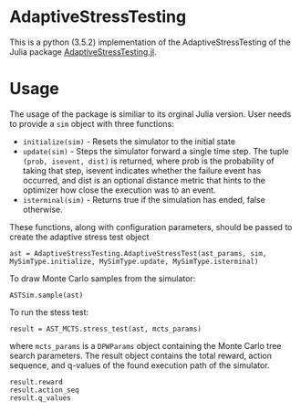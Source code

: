 # AdaptiveStressTesting

This is a python (3.5.2) implementation of the AdaptiveStressTesting of the Julia package [AdaptiveStressTesting.jl](https://github.com/sisl/AdaptiveStressTesting.jl).

# Usage

The usage of the package is similiar to its orginal Julia version. User needs to provide a ``sim`` object with three functions:

* ``initialize(sim)`` - Resets the simulator to the initial state
* ``update(sim)`` - Steps the simulator forward a single time step.  The tuple ``(prob, isevent, dist)`` is returned, where prob is the probability of taking that step, isevent indicates whether the failure event has occurred, and dist is an optional distance metric that hints to the optimizer how close the execution was to an event.
* ``isterminal(sim)`` - Returns true if the simulation has ended, false otherwise. 

These functions, along with configuration parameters, should be passed to create the adaptive stress test object 
```
ast = AdaptiveStressTesting.AdaptiveStressTest(ast_params, sim, MySimType.initialize, MySimType.update, MySimType.isterminal)
```

To draw Monte Carlo samples from the simulator:
```
ASTSim.sample(ast)
```

To run the stess test:
```
result = AST_MCTS.stress_test(ast, mcts_params)
```
where ``mcts_params`` is a ``DPWParams`` object containing the Monte Carlo tree search parameters.
The result object contains the total reward, action sequence, and q-values of the found execution path of the simulator.
```
result.reward
result.action_seq
result.q_values
```
